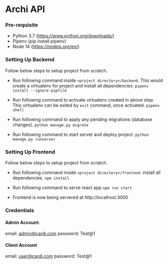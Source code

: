 # Archi API

### Pre-requisite

* Python 3.7 (https://www.python.org/downloads/)
* Pipenv (pip install pipenv)
* Node 14 (https://nodejs.org/en/)


### Setting Up Backend

Follow below steps to setup project from scratch.

* Run following command inside `<project directory>/backend`. This would create a virtualenv for project and install all dependencies.
```pipenv install --ignore-pipfile```

* Run following command to activate virtualenv created in above step. This virtualenv can be exited by ```exit``` command, once activated.
```pipenv shell```

* Run following command to apply any pending migrations (database changes).
```python manage.py migrate```

* Run following command to start server and deploy project.
```python manage.py runserver```

### Setting Up Frontend

Follow below steps to setup project from scratch.

* Run following command inside `<project directory>/frontend`. install all dependencies.
```npm install```

* Run following command to serve react app
```npm run start```

* Frontend is now being servered at http://localhost:3000 


### Credentials

#### Admin Account:
email: admin@cardi.com
password: Test@1

#### Client Account
email: user@cardi.com
password: Test@1
